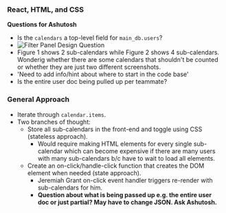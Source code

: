 ### React, HTML, and CSS
**Questions for Ashutosh**
* Is the `calendars` a top-level field for `main_db.users`?
* ![Filter Panel Design Question](https://s3-us-west-1.amazonaws.com/sunsama-hiring/front-end-design-description.png)
* Figure 1 shows 2 sub-calendars while Figure 2 shows 4 sub-calendars. Wonderig whether there are some calendars that shouldn't be counted or whether they are just two different screenshots.
* 'Need to add info/hint about where to start in the code base'
* Is the entire user doc being pulled up per teammate?

### General Approach
- Iterate through `calendar.items`.
- Two branches of thought:
  - Store all sub-calendars in the front-end and toggle using CSS (stateless approach).
    - Would require making HTML elements for every single sub-calendar which can become expensive if there are many users with many sub-calendars b/c have to wait to load all elements.
  - Create an on-click/handle-click function that creates the DOM element when needed (state approach).
    - Jeremiah Grant on-click event handler triggers re-render with sub-calendars for him.
    - __Question about what is being passed up e.g. the entire user doc or just partial? May have to change JSON. Ask Ashutosh.__
